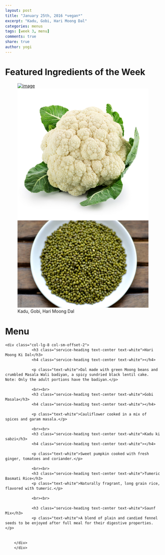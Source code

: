 ```yaml
---
layout: post
title: "January 25th, 2016 *vegan*"
excerpt: "Kadu, Gobi, Hari Moong Dal"
categories: menus
tags: [week 3, menu]
comments: true
share: true
author: yogi
---
```


# Featured Ingredients of the Week

<figure class="third">
	<a href="https://raw.githubusercontent.com/yogibelly/yogibelly.github.io/master/img/portfolio/kabocha.jpg"><img src="https://raw.githubusercontent.com/yogibelly/yogibelly.github.io/master/img/portfolio/kabocha.jpg" alt="image"></a>
	<a href="https://raw.githubusercontent.com/yogibelly/yogibelly.github.io/master/img/portfolio/cauliflower.jpg"><img src="https://raw.githubusercontent.com/yogibelly/yogibelly.github.io/master/img/portfolio/cauliflower.jpg" alt="image"></a>
	<a href="https://raw.githubusercontent.com/yogibelly/yogibelly.github.io/master/img/portfolio/greenmoong.jpg"><img src="https://raw.githubusercontent.com/yogibelly/yogibelly.github.io/master/img/portfolio/greenmoong.jpg" alt="image"></a>
	<figcaption>Kadu, Gobi, Hari Moong Dal</figcaption>
</figure>


# Menu

<div class="row">

	<div class="col-lg-8 col-sm-offset-2">
                <h3 class="service-heading text-center text-white">Hari Moong Ki Dal</h3>
                <h4 class="service-heading text-center text-white"></h4>

				<p class="text-white">Dal made with green Moong beans and crumbled Masala Wali badiyan, a spicy sundried black lentil cake. Note: Only the adult portions have the badiyan.</p>

                <br><br>
                <h3 class="service-heading text-center text-white">Gobi Masala</h3>
                <h4 class="service-heading text-center text-white"></h4>

                <p class="text-white">Cauliflower cooked in a mix of spices and garam masala.</p>

                <br><br>
                <h3 class="service-heading text-center text-white">Kadu ki sabzi</h3>
                <h4 class="service-heading text-center text-white"></h4>

                <p class="text-white">Sweet pumpkin cooked with fresh ginger, tomatoes and coriander.</p>

                <br><br>
                <h3 class="service-heading text-center text-white">Tumeric Basmati Rice</h3>
                <p class="text-white">Naturally fragrant, long grain rice, flavored with tumeric.</p>

				<br><br>
				
				<h3 class="service-heading text-center text-white">Saunf Mix</h3>
				<p class="text-white">A blend of plain and candied fennel seeds to be enjoyed after full meal for their digestive properties.</p>


		</div>
		</div>
